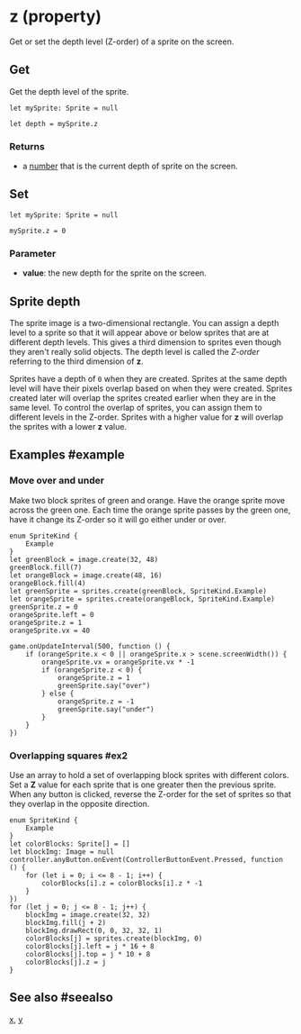 # z (property)

Get or set the depth level (Z-order) of a sprite on the screen.

## Get

Get the depth level of the sprite.

```block
let mySprite: Sprite = null

let depth = mySprite.z
```

### Returns

* a [number](/types/number) that is the current depth of sprite on the screen.

## Set

```block
let mySprite: Sprite = null

mySprite.z = 0
```

### Parameter

* **value**: the new depth for the sprite on the screen.

## Sprite depth

The sprite image is a two-dimensional rectangle. You can assign a depth level to a sprite so that it will appear above or below sprites that are at different depth levels. This gives a third dimension to sprites even though they aren't really solid objects. The depth level is called the _Z-order_ referring to the third dimension of **z**.

Sprites have a depth of `0` when they are created. Sprites at the same depth level will have their pixels overlap based on when they were created. Sprites created later will overlap the sprites created earlier when they are in the same level. To control the overlap of sprites, you can assign them to different levels in the Z-order. Sprites with a higher value for **z** will overlap the sprites with a lower **z** value.

## Examples #example

### Move over and under

Make two block sprites of green and orange. Have the orange sprite move across the green one. Each time the orange sprite passes by the green one, have it change its Z-order so it will go either under or over.

```blocks
enum SpriteKind {
    Example
}
let greenBlock = image.create(32, 48)
greenBlock.fill(7)
let orangeBlock = image.create(48, 16)
orangeBlock.fill(4)
let greenSprite = sprites.create(greenBlock, SpriteKind.Example)
let orangeSprite = sprites.create(orangeBlock, SpriteKind.Example)
greenSprite.z = 0
orangeSprite.left = 0
orangeSprite.z = 1
orangeSprite.vx = 40

game.onUpdateInterval(500, function () {
    if (orangeSprite.x < 0 || orangeSprite.x > scene.screenWidth()) {
        orangeSprite.vx = orangeSprite.vx * -1
        if (orangeSprite.z < 0) {
            orangeSprite.z = 1
            greenSprite.say("over")
        } else {
            orangeSprite.z = -1
            greenSprite.say("under")
        }
    }
})
```

### Overlapping squares #ex2

Use an array to hold a set of overlapping block sprites with different colors. Set a **Z** value for each sprite that is one greater then the previous sprite. When any button is clicked, reverse the Z-order for the set of sprites so that they overlap in the opposite direction.

```blocks
enum SpriteKind {
    Example
}
let colorBlocks: Sprite[] = []
let blockImg: Image = null
controller.anyButton.onEvent(ControllerButtonEvent.Pressed, function () {
    for (let i = 0; i <= 8 - 1; i++) {
        colorBlocks[i].z = colorBlocks[i].z * -1
    }
})
for (let j = 0; j <= 8 - 1; j++) {
    blockImg = image.create(32, 32)
    blockImg.fill(j + 2)
    blockImg.drawRect(0, 0, 32, 32, 1)
    colorBlocks[j] = sprites.create(blockImg, 0)
    colorBlocks[j].left = j * 16 + 8
    colorBlocks[j].top = j * 10 + 8
    colorBlocks[j].z = j
}
```

## See also #seealso

[x](/reference/sprites/sprite/x),
[y](/reference/sprites/sprite/y)

